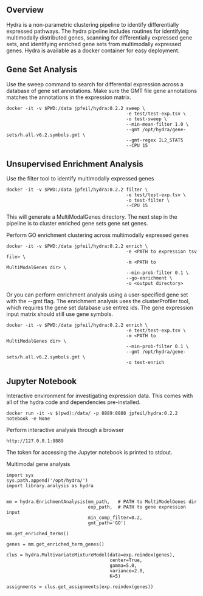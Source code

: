 ## Overview

Hydra is a non-parametric clustering pipeline to identify 
differentially expressed pathways. The hydra pipeline includes 
routines for identifying multimodally distributed genes, scanning for 
differentially expressed gene sets, and identifying enriched gene 
sets from multimodally expressed genes. Hydra is available as a 
docker container for easy deployment.

## Gene Set Analysis
Use the sweep command to search for differential expression across a database 
of gene set annotations. Make sure the GMT file gene annotations matches the 
annotations in the expression matrix.
```
docker -it -v $PWD:/data jpfeil/hydra:0.2.2 sweep \
                                            -e test/test-exp.tsv \
                                            -o test-sweep \
                                            --min-mean-filter 1.0 \
                                            --gmt /opt/hydra/gene-sets/h.all.v6.2.symbols.gmt \
                                            --gmt-regex IL2_STAT5
                                            --CPU 15 
```

## Unsupervised Enrichment Analysis
Use the filter tool to identify multimodally expressed genes

```
docker -it -v $PWD:/data jpfeil/hydra:0.2.2 filter \
                                            -e test/test-exp.tsv \ 
                                            -o test-filter \
                                            --CPU 15 
```
This will generate a MultiModalGenes directory. The next step in the pipeline 
is to cluster enriched gene sets gene set genes.  

Perform GO enrichment clustering across multimodally expressed genes
```
docker -it -v $PWD:/data jpfeil/hydra:0.2.2 enrich \
                                            -e <PATH to expression tsv file> \
                                            -m <PATH to MultiModalGenes dir> \
                                            --min-prob-filter 0.1 \
                                            --go-enrichment \
                                            -o <output directory> 
```

Or you can perform enrichment analysis using a user-specified gene set with the --gmt flag. The enrichment analysis 
uses the clusterProfiler tool, which requires the gene set database use entrez ids. The gene expression input matrix 
should still use gene symbols.
```
docker -it -v $PWD:/data jpfeil/hydra:0.2.2 enrich \
                                            -e test/test-exp.tsv \
                                            -m <PATH to MultiModalGenes dir> \
                                            --min-prob-filter 0.1 \
                                            --gmt /opt/hydra/gene-sets/h.all.v6.2.symbols.gmt \
                                            -o test-enrich
```

## Jupyter Notebook
Interactive environment for investigating expression data. This comes with all of the 
hydra code and dependencies pre-installed.

```
docker run -it -v $(pwd):/data/ -p 8889:8888 jpfeil/hydra:0.2.2 notebook -e None
```

Perform interactive analysis through a browser
```
http://127.0.0.1:8889
```
The token for accessing the Jupyter notebook is printed to stdout.

Multimodal gene analysis
```
import sys
sys.path.append('/opt/hydra/')
import library.analysis as hydra


mm = hydra.EnrichmentAnalysis(mm_path,   # PATH to MultiModelGenes dir
                              exp_path,  # PATH to gene expression input
                              min_comp_filter=0.2,
                              gmt_path='GO')
                              
mm.get_enriched_terms()

genes = mm.get_enriched_term_genes()

clus = hydra.MultivariateMixtureModel(data=exp.reindex(genes),
                                      center=True,
                                      gamma=5.0,
                                      variance=2.0,
                                      K=5)
                                   
assignments = clus.get_assignments(exp.reindex(genes))
```